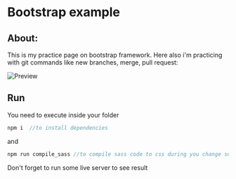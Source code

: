 # Bootstrap example

## About:

This is my practice page on bootstrap framework. Here also i'm practicing with git commands like new branches, merge, pull request:

![Preview](https://github.com/sirstanislav/patrix_bootstrap/blob/main/assets/images/main.png?raw=true)

## Run

You need to execute inside your folder

```js
npm i  //to install dependencies
```

and

```js
npm run compile_sass //to compile sass code to css during you change someting
```

Don't forget to run some live server to see result

